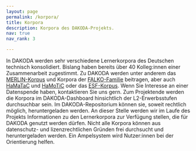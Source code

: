 ```yaml
---
layout: page
permalink: /korpora/
title: Korpora
description: Korpora des DAKODA-Projekts.
nav: true
nav_rank: 3

---
```


In DAKODA werden sehr verschiedene Lernerkorpora des Deutschen technisch konsolidiert. Bislang haben bereits über 40 Kolleg:innen einer Zusammenarbeit zugestimmt. Zu DAKODA werden unter anderem das <a href="https://www.merlin-platform.eu/#">MERLIN-Korpus</a> und Korpora der <a href="https://hu-berlin.de/falko">FALKO-Familie</a> beitragen, aber auch <a href="https://www.fdr.uni-hamburg.de/record/1481">HaMaTaC</a> und <a href="https://www.fdr.uni-hamburg.de/record/1483#.Y-OzF62ZNPY">HaMoTiC</a> oder das <a href="https://archive.mpi.nl/islandora/object/lat%3A1839_00_0000_0000_0004_CCAC_E">ESF-Korpus</a>. Wenn Sie Interesse an einer Datenspende haben, kontaktieren Sie uns gern.
Zum Projektende werden die Korpora im DAKODA-Dashboard hinsichtlich der L2-Erwerbsstufen durchsuchbar sein. Im DAKODA-Repositorium können sie, soweit rechtlich möglich, heruntergeladen werden.
An dieser Stelle werden wir im Laufe des Projekts Informationen zu den Lernerkorpora zur Verfügung stellen, die für DAKODA genutzt werden dürfen. Nicht alle Korpora können aus datenschutz- und lizenzrechtlichen Gründen frei durchsucht und heruntergeladen werden. Ein Ampelsystem wird Nutzer:innen bei der Orientierung helfen.